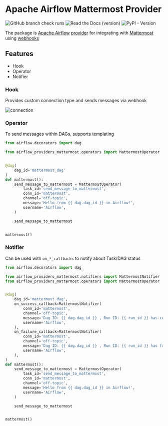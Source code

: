# Apache Airflow Mattermost Provider

![GitHub branch check runs](https://img.shields.io/github/check-runs/mee7ya/airflow-providers-mattermost/main)
![Read the Docs (version)](https://img.shields.io/readthedocs/airflow-providers-mattermost/latest)
![PyPI - Version](https://img.shields.io/pypi/v/airflow-providers-mattermost)


The package is [Apache Airflow](https://airflow.apache.org/) 
[provider](https://airflow.apache.org/docs/apache-airflow-providers/#provider-packages)
for integrating with [Mattermost](https://mattermost.com/) using 
[webhooks](https://developers.mattermost.com/integrate/webhooks/incoming/)

## Features
* Hook
* Operator
* Notifier

### Hook
Provides custom connection type and sends messages via webhook

![connection](https://github.com/user-attachments/assets/6225ad6a-a83a-4cee-ad32-faeaa0f069a5)

### Operator
To send messages within DAGs, supports templating

```python
from airflow.decorators import dag

from airflow_providers_mattermost.operators import MattermostOperator


@dag(
    dag_id='mattermost_dag'
)
def mattermost():
    send_message_to_mattermost = MattermostOperator(
        task_id='send_message_to_mattermost',
        conn_id='mattermost',
        channel='off-topic',
        message='Hello from {{ dag.dag_id }} in Airflow!',
        username='Airflow',
    )

    send_message_to_mattermost


mattermost()
```

### Notifier
Can be used with `on_*_callbacks` to notify about Task/DAG status

```python
from airflow.decorators import dag

from airflow_providers_mattermost.notifiers import MattermostNotifier
from airflow_providers_mattermost.operators import MattermostOperator


@dag(
    dag_id='mattermost_dag',
    on_success_callback=MattermostNotifier(
        conn_id='mattermost',
        channel='off-topic',
        message='Dag ID: {{ dag.dag_id }} , Run ID: {{ run_id }} has completed',
        username='Airflow',
    ),
    on_failure_callback=MattermostNotifier(
        conn_id='mattermost',
        channel='off-topic',
        message='Dag ID: {{ dag.dag_id }} , Run ID: {{ run_id }} has failed',
        username='Airflow',
    ),
)
def mattermost():
    send_message_to_mattermost = MattermostOperator(
        task_id='send_message_to_mattermost',
        conn_id='mattermost',
        channel='off-topic',
        message='Hello from {{ dag.dag_id }} in Airflow!',
        username='Airflow',
    )

    send_message_to_mattermost


mattermost()
```
